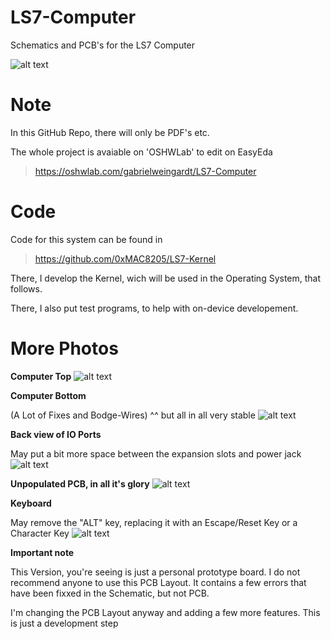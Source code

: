 # LS7-Computer
Schematics and PCB's for the LS7 Computer

![alt text](https://github.com/0xMAC8205/LS7-Computer/assets/55045978/727de473-1c8b-4a5c-aa44-fff82b1f7cea)

# Note
In this GitHub Repo, there will only be
PDF's etc.

The whole project is avaiable on 'OSHWLab' to edit on EasyEda
> https://oshwlab.com/gabrielweingardt/LS7-Computer

# Code
Code for this system can be found in
> https://github.com/0xMAC8205/LS7-Kernel

There, I develop the Kernel, wich will be used
in the Operating System, that follows.

There, I also put test programs, to help with
on-device developement.

# More Photos

**Computer Top**
![alt text](https://github.com/0xMAC8205/Character-Bitmap-Editor/assets/55045978/30c2d452-68e4-438c-98e0-ab8b6b25f9a6)

**Computer Bottom**

(A Lot of Fixes and Bodge-Wires) ^^ but all in all very stable
![alt text](https://github.com/0xMAC8205/Character-Bitmap-Editor/assets/55045978/597cfbf8-a53c-486c-b5d1-04d95585ef73)

**Back view of IO Ports**

May put a bit more space between the expansion slots and power jack
![alt text](https://github.com/0xMAC8205/Character-Bitmap-Editor/assets/55045978/e7660ae7-8330-40bb-9348-341691236abf)

**Unpopulated PCB, in all it's glory**
![alt text](https://github.com/0xMAC8205/Character-Bitmap-Editor/assets/55045978/8d56dd34-8a76-4b58-ab99-9d63b307c3d8)

**Keyboard**

May remove the "ALT" key, replacing it with an Escape/Reset Key or a Character Key
![alt text](https://github.com/0xMAC8205/Character-Bitmap-Editor/assets/55045978/9b5742d5-8212-40ed-af65-f2154108e314)

**Important note**

This Version, you're seeing is just a personal prototype board. I do not recommend anyone to use this PCB Layout.
It contains a few errors that have been fixxed in the Schematic, but not PCB.

I'm changing the PCB Layout anyway and adding a few more features. This is just a development step
